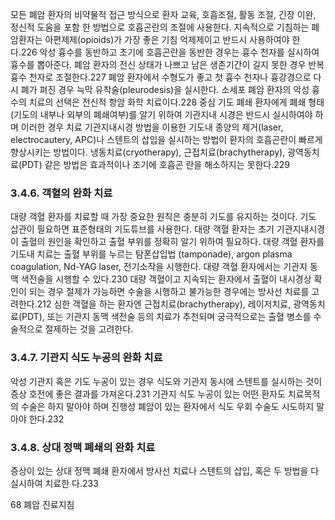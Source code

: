 모든 폐암 환자의 비약물적 접근 방식으로 환자 교육, 호흡조절, 활동 조절, 긴장 이완, 정신적 도움을 포함 한 방법으로 호흡곤란의 조절에 사용한다. 지속적으로 기침하는 폐암환자는 아편제제(opioids)가 가장 좋은 기침 억제제이고 반드시 사용하여야 한다.226 악성 흉수를 동반하고 초기에 호흡곤란을 동반한 경우는 흉수 천자를 실시하여 흉수를 뽑아준다. 폐암 환자의 전신 상태가 나쁘고 남은 생존기간이 길지 못한 경우 반복 흉수 천자로 조절한다.227 폐암 환자에서 수형도가 좋고 첫 흉수 천자나 흉강경으로 다시 폐가 펴진 경우 늑막 유착술(pleurodesis)을 실시한다. 소세포 폐암 환자의 악성 흉수의 치료의 선택은 전신적 항암 화학 치료이다.228 중심 기도 폐쇄 환자에게 폐쇄 형태(기도의 내부나 외부의 폐쇄여부)를 알기 위하여 기관지내 시경은 반드시 실시하여야 하며 이러한 경우 치료 기관지내시경 방법을 이용한 기도내 종양의 제거(laser, electrocautery, APC)나 스텐트의 삽입을 실시하는 방법이 환자의 호흡곤란이 빠르게 향상시키는 방법이다. 냉동치료(cryotherapy), 근접치료(brachytherapy), 광역동치료(PDT) 같은 방법은 효과적이나 조기에 호흡곤 란을 해소하지는 못한다.229

### 3.4.6. 객혈의 완화 치료

대량 객혈 환자를 치료할 때 가장 중요한 원칙은 충분히 기도를 유지하는 것이다. 기도 삽관이 필요하면 표준형태의 기도튜브를 사용한다. 대량 객혈 환자는 초기 기관지내시경이 출혈의 원인을 확인하고 출혈 부위를 정확히 알기 위하여 필요하다. 대량 객혈 환자를 기도내 치료는 출혈 부위를 누르는 탐폰삽입법 (tamponade), argon plasma coagulation, Nd-YAG laser, 전기소작을 시행한다. 대량 객혈 환자에서는 기관지 동맥 색전술을 시행할 수 있다.230 대량 객혈이고 지속되는 환자에서 출혈이 내시경상 확인이 되는 경우 절제가 가능하면 수술을 시행하고 불가능한 경우에는 방사선 치료를 고려한다.212 심한 객혈을 하는 환자엔 근접치료(brachytherapy), 레이저치료, 광역동치료(PDT), 또는 기관지 동맥 색전술 등의 치료가 추천되며 궁극적으로는 출혈 병소를 수술적으로 절제하는 것을 고려한다.

### 3.4.7. 기관지 식도 누공의 완화 치료

악성 기관지 혹은 기도 누공이 있는 경우 식도와 기관지 동시에 스텐트를 실시하는 것이 증상 호전에 좋은 결과를 가져온다.231 기관지 식도 누공이 있는 어떤 환자도 치료목적의 수술은 하지 말아야 하며 진행성 폐암이 있는 환자에서 식도 우회 수술도 시도하지 말아야 한다.232

### 3.4.8. 상대 정맥 폐쇄의 완화 치료

증상이 있는 상대 정맥 폐쇄 환자에서 방사선 치료나 스텐트의 삽입, 혹은 두 방법을 다 실시하여 치료한 다.233

<PAGE>68 폐암 진료지침